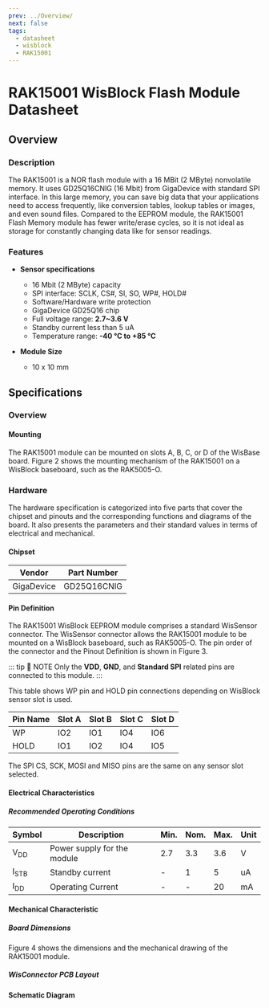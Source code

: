```yaml
---
prev: ../Overview/
next: false
tags:
  - datasheet
  - wisblock
  - RAK15001
---
```


# RAK15001 WisBlock Flash Module Datasheet

## Overview


<rk-img
  src="/assets/images/wisblock/rak15001/datasheet/RAK15001_Illustrated.png"
  width="40%"
  caption="RAK15001 WisBlock Flash Module"
/>



### Description

The RAK15001 is a NOR flash module with a 16&nbsp;MBit (2&nbsp;MByte) nonvolatile memory. It uses GD25Q16CNIG (16&nbsp;Mbit) from GigaDevice with standard SPI interface. In this large memory, you can save big data that your applications need to access frequently, like conversion tables, lookup tables or images, and even sound files. Compared to the EEPROM module, the RAK15001 Flash Memory module has fewer write/erase cycles, so it is not ideal as storage for constantly changing data like for sensor readings.

### Features

* **Sensor specifications**
    * 16&nbsp;Mbit (2&nbsp;MByte) capacity
    * SPI interface: SCLK, CS#, SI, SO, WP#, HOLD#
    * Software/Hardware write protection
    * GigaDevice GD25Q16 chip  
    * Full voltage range: **2.7~3.6&nbsp;V**
    * Standby current less than 5&nbsp;uA
    * Temperature range: **-40&nbsp;°C to +85&nbsp;°C**
  
* **Module Size**
    * 10 x 10&nbsp;mm


## Specifications


### Overview 

#### Mounting 

The RAK15001 module can be mounted on slots A, B, C, or D of the WisBase board. Figure 2 shows the mounting mechanism of the RAK15001 on a WisBlock baseboard, such as the RAK5005-O.

<rk-img
  src="/assets/images/wisblock/rak15001/datasheet/RAK15001_mounting.png"
  width="50%"
  caption="RAK15001 WisBlock Flash Module Mounting"
/>

### Hardware

The hardware specification is categorized into five parts that cover the chipset and pinouts and the corresponding functions and diagrams of the board. It also presents the parameters and their standard values in terms of electrical and mechanical. 

#### Chipset

| Vendor     | Part Number |
| ---------- | ----------- |
| GigaDevice | GD25Q16CNIG |

#### Pin Definition

The RAK15001 WisBlock EEPROM module comprises a standard WisSensor connector. The WisSensor connector allows the RAK15001 module to be mounted on a WisBlock baseboard, such as RAK5005-O. The pin order of the connector and the Pinout Definition is shown in Figure 3. 

::: tip 📝 NOTE
Only the **VDD**, **GND**, and **Standard SPI** related pins are connected to this module.
:::


<rk-img
  src="/assets/images/wisblock/rak15001/datasheet/RAK15001_Pinout.svg"
  width="50%"
  caption="RAK15001 WisBlock NOR Flash Pinout Diagram"
/>

This table shows WP pin and HOLD pin connections depending on WisBlock sensor slot is used.

| Pin Name | Slot A | Slot B | Slot C | Slot  D |
| -------- | ------ | ------ | ------ | ------- |
| WP       | IO2    | IO1    | IO4    | IO6     |
| HOLD     | IO1    | IO2    | IO4    | IO5     |

The SPI CS, SCK, MOSI and MISO pins are the same on any sensor slot selected.

#### Electrical Characteristics

##### Recommended Operating Conditions

| Symbol          | Description                 | Min. | Nom. | Max. | Unit |
| --------------- | --------------------------- | ---- | ---- | ---- | ---- |
| V<sub>DD</sub>  | Power supply for the module | 2.7  | 3.3  | 3.6  | V    |
| I<sub>STB</sub> | Standby current             | -    | 1    | 5    | uA   |
| I<sub>DD</sub>  | Operating Current           | -    | -    | 20   | mA   |

#### Mechanical Characteristic

##### Board Dimensions

Figure 4 shows the dimensions and the mechanical drawing of the RAK15001 module.

<rk-img
  src="/assets/images/wisblock/rak15001/datasheet/RAK15001_mechanic_drawing.png"
  width="60%"
  caption="RAK15001 WisBlock NOR Flash Mechanical Drawing"
/>

##### WisConnector PCB Layout

<rk-img
  src="/assets/images/wisblock/rak15001/datasheet/MxxS1003K6M.png"
  width="100%"
  caption="WisConnector PCB footprint and recommendations"
/>


#### Schematic Diagram
  

<rk-img
  src="/assets/images/wisblock/rak15001/datasheet/schematic.png"
  width="100%"
  caption="RAK15001 WisBlock NOR Flash Schematic"
/>